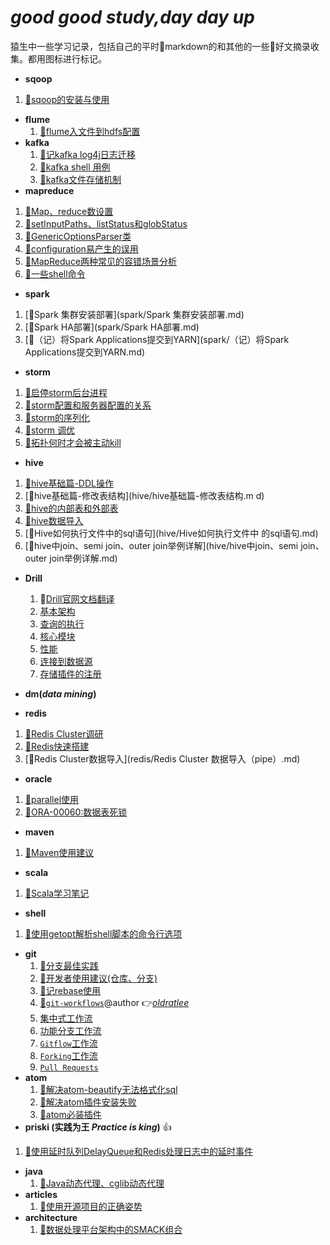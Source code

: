 # *good good study,day day up*
猿生中一些学习记录，包括自己的平时:pencil:markdown的和其他的一些:pushpin:好文摘录收集。都用图标进行标记。

- **sqoop**
 1. [:pencil:sqoop的安装与使用](sqoop/sqoop的安装与使用.md)
- **flume**
  1. [:pencil:flume入文件到hdfs配置](flume/file-to-hdfs-conf.md)
- **kafka**
    1. [:pencil:记kafka log4j日志迁移](kafka/记kafka-log4j日志迁移.md)
    1. [:pencil:kafka shell 用例](kafka/kafka-shell.md)
    1. [:pushpin:kafka文件存储机制](kafka/kafka文件存储机制.md)
- **mapreduce**
 1. [:pushpin:Map、reduce数设置](mapreduce/Map、reduce数设置.md)
 1.  [:pushpin:setInputPaths、listStatus和globStatus](mapreduce/setInputPaths、listStatus和globStatus.md)
 1. [:pencil:GenericOptionsParser类](mapreduce/GenericOptionsParser类.md)
 1. [:pushpin:configuration易产生的误用](mapreduce/configuration易产生的误用.md)
 1.  [:pushpin:MapReduce两种常见的容错场景分析](mapreduce/MapReduce两种常见的容错场景分析.md)
 1.  [:pencil:一些shell命令](mapreduce/一些shell命令.md)

- **spark**
 1. [:pencil:Spark 集群安装部署](spark/Spark 集群安装部署.md)
 1.  [:pencil:Spark HA部署](spark/Spark HA部署.md)
 1. [:pencil:（记）将Spark Applications提交到YARN](spark/（记）将Spark Applications提交到YARN.md)

- **storm**
 1. [:pushpin:启停storm后台进程](storm/启停storm后台进程.md)
 1.  [:pushpin:storm配置和服务器配置的关系](storm/storm配置和服务器配置的关系.md)
 1. [:pushpin:storm的序列化](storm/storm的序列化.md)
 1. [:pencil:storm 调优](storm/storm调优（Topology的性能瓶颈）.md)
 1.  [:pencil:拓扑何时才会被主动kill](storm/拓扑何时才会被主动kill.md)


- **hive**
 1. [:pushpin:hive基础篇-DDL操作](hive/hive基础篇-DDL操作.md)
 1.  [:pushpin:hive基础篇-修改表结构](hive/hive基础篇-修改表结构.m d)
 1.  [:pushpin:hive的内部表和外部表](hive/hive的内部表和外部表.md)
 1. [:pushpin:hive数据导入](hive/hive数据导入.md)
 1.  [:pushpin:Hive如何执行文件中的sql语句](hive/Hive如何执行文件中 的sql语句.md)
 1. [:pushpin:hive中join、semi join、outer join举例详解](hive/hive中join、semi join、outer join举例详解.md)

- **Drill**
  1. :pushpin:[Drill官网文档翻译](drill/docs)
    1. [基本架构](drill/docs/Drill基本架构.md)
    1. [查询的执行](drill/docs/Drill查询的执行.md)
    1. [核心模块](drill/docs/Drill的核心模块.md)
    1. [性能](drill/docs/Drill的性能.md)
    1. [连接到数据源](drill/docs/连接到数据源.md)
    1. [存储插件的注册](drill/docs/存储插件的注册.md)

- **dm(*data mining*)**
- **redis**
 1. [:pencil:Redis Cluster调研](redis/Redis_Cluster调研.md)
 1. [:pencil:Redis快速搭建](redis/Redis快速搭建.md)
 1. [:pencil:Redis Cluster数据导入](redis/Redis Cluster 数据导入（pipe）.md)

- **oracle**
 1. [:pencil:parallel使用](oracle/parallel-use.md)
 1. [:pushpin:ORA-00060:数据表死锁](oracle/ORA-00060_数据表死锁.md)
- **maven**
 1. [:pencil:Maven使用建议](maven/Maven使用建议.md)
- **scala**
 1. [:pencil:Scala学习笔记](scala/Scala学习笔记.md)
- **shell**
 1. [:pencil:使用getopt解析shell脚本的命令行选项](shell/使用getopt解析shell脚本的命令行选项.md)
- **git**
  1. [:pushpin:分支最佳实践](git/doc/branch_of_best_practices.md)
  1. [:pencil:开发者使用建议(仓库、分支)](git/doc/Suggestions-for-repository-branches-used-in-development.md)
  1. [:pencil:记rebase使用](git/记rebase使用.md)
  1. [:pushpin:`git-workflows`](git/doc/git-workflows-and-tutorials/)@author :point_right:[*oldratlee*](https://github.com/oldratlee)
    1. [集中式工作流](git/doc/git-workflows-and-tutorials/workflow-centralized.md)  
    1. [功能分支工作流](git/doc/git-workflows-and-tutorials/workflow-feature-branch.md)  
    1. [`Gitflow`工作流](git/doc/git-workflows-and-tutorials/workflow-gitflow.md)  
    1. [`Forking`工作流](git/doc/git-workflows-and-tutorials/workflow-forking.md)  
    1. [`Pull Requests`](git/doc/git-workflows-and-tutorials/pull-request.md)  
- **atom**
   1. [:pencil:解决atom-beautify无法格式化sql](atom/解决atom-beautify无法格式化sql.md)
   1. [:pencil:解决atom插件安装失败](atom/解决atom插件安装失败.md)
   1. [:pencil:atom必装插件](atom/atom必装插件.md)
- **priski (实践为王 *Practice is king*)** :+1:
 1. [:pencil:使用延时队列DelayQueue和Redis处理日志中的延时事件](priski/使用延时队列DelayQueue和Redis处理日志中的延时事件.md)
- **java**
   1. [:pushpin:Java动态代理、cglib动态代理](java/Java动态代理、cglib动态代理.md)
- **articles**
   1. [:pushpin:使用开源项目的正确姿势](article/使用开源项目的正确姿势.md)
- **architecture**
   1. [:pushpin:数据处理平台架构中的SMACK组合](architecture/数据处理平台架构中的SMACK组合.md)
